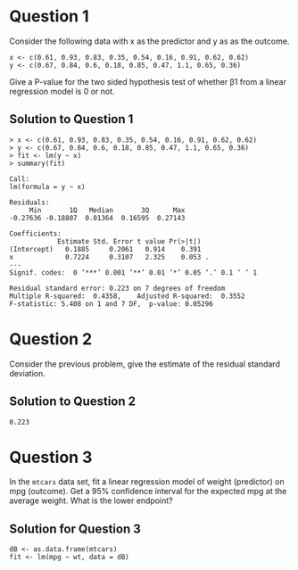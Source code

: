 # Question 1
Consider the following data with x as the predictor and y as as the outcome.
```
x <- c(0.61, 0.93, 0.83, 0.35, 0.54, 0.16, 0.91, 0.62, 0.62)
y <- c(0.67, 0.84, 0.6, 0.18, 0.85, 0.47, 1.1, 0.65, 0.36)
```
Give a P-value for the two sided hypothesis test of whether β1 from a linear regression model is 0 or not.

## Solution to Question 1
```
> x <- c(0.61, 0.93, 0.83, 0.35, 0.54, 0.16, 0.91, 0.62, 0.62)
> y <- c(0.67, 0.84, 0.6, 0.18, 0.85, 0.47, 1.1, 0.65, 0.36)
> fit <- lm(y ~ x)
> summary(fit)

Call:
lm(formula = y ~ x)

Residuals:
     Min       1Q   Median       3Q      Max 
-0.27636 -0.18807  0.01364  0.16595  0.27143 

Coefficients:
            Estimate Std. Error t value Pr(>|t|)  
(Intercept)   0.1885     0.2061   0.914    0.391  
x             0.7224     0.3107   2.325    0.053 .
---
Signif. codes:  0 ‘***’ 0.001 ‘**’ 0.01 ‘*’ 0.05 ‘.’ 0.1 ‘ ’ 1

Residual standard error: 0.223 on 7 degrees of freedom
Multiple R-squared:  0.4358,	Adjusted R-squared:  0.3552 
F-statistic: 5.408 on 1 and 7 DF,  p-value: 0.05296
```


# Question 2
Consider the previous problem, give the estimate of the residual standard deviation.

## Solution to Question 2
```
0.223
```


# Question 3
In the `mtcars` data set, fit a linear regression model of weight (predictor) on mpg (outcome). Get a 95% confidence interval for the expected mpg at the average weight. What is the lower endpoint?

## Solution for Question 3
```
dB <- as.data.frame(mtcars)
fit <- lm(mpg ~ wt, data = dB)
```
